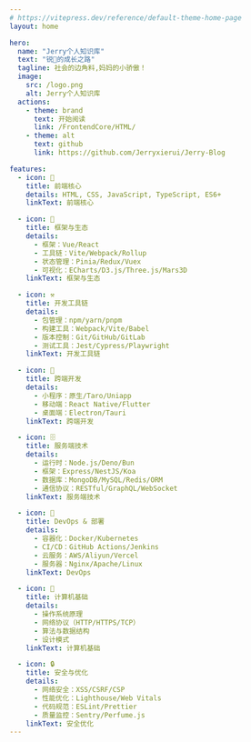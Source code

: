 ```yaml
---
# https://vitepress.dev/reference/default-theme-home-page
layout: home

hero:
  name: "Jerry个人知识库"
  text: "锐🐶的成长之路"
  tagline: 社会的边角料,妈妈的小骄傲！
  image:
    src: /logo.png
    alt: Jerry个人知识库
  actions:
    - theme: brand
      text: 开始阅读
      link: /FrontendCore/HTML/
    - theme: alt
      text: github
      link: https://github.com/Jerryxierui/Jerry-Blog

features:
  - icon: 🎨
    title: 前端核心
    details: HTML, CSS, JavaScript, TypeScript, ES6+
    linkText: 前端核心

  - icon: 🧩
    title: 框架与生态
    details:
      - 框架：Vue/React
      - 工具链：Vite/Webpack/Rollup
      - 状态管理：Pinia/Redux/Vuex
      - 可视化：ECharts/D3.js/Three.js/Mars3D
    linkText: 框架与生态

  - icon: ⚒️
    title: 开发工具链
    details:
      - 包管理：npm/yarn/pnpm
      - 构建工具：Webpack/Vite/Babel
      - 版本控制：Git/GitHub/GitLab
      - 测试工具：Jest/Cypress/Playwright
    linkText: 开发工具链

  - icon: 📱
    title: 跨端开发
    details:
      - 小程序：原生/Taro/Uniapp
      - 移动端：React Native/Flutter
      - 桌面端：Electron/Tauri
    linkText: 跨端开发

  - icon: 🗄️
    title: 服务端技术
    details:
      - 运行时：Node.js/Deno/Bun
      - 框架：Express/NestJS/Koa
      - 数据库：MongoDB/MySQL/Redis/ORM
      - 通信协议：RESTful/GraphQL/WebSocket
    linkText: 服务端技术

  - icon: 🚀
    title: DevOps & 部署
    details:
      - 容器化：Docker/Kubernetes
      - CI/CD：GitHub Actions/Jenkins
      - 云服务：AWS/Aliyun/Vercel
      - 服务器：Nginx/Apache/Linux
    linkText: DevOps

  - icon: 🧠
    title: 计算机基础
    details:
      - 操作系统原理
      - 网络协议（HTTP/HTTPS/TCP）
      - 算法与数据结构
      - 设计模式
    linkText: 计算机基础

  - icon: 🔒
    title: 安全与优化
    details:
      - 网络安全：XSS/CSRF/CSP
      - 性能优化：Lighthouse/Web Vitals
      - 代码规范：ESLint/Prettier
      - 质量监控：Sentry/Perfume.js
    linkText: 安全优化
---
```


<Confetti />
